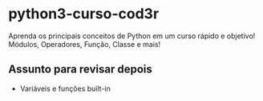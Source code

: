 # python3-curso-cod3r

Aprenda os principais conceitos de Python em um curso rápido e objetivo! Módulos, Operadores, Função, Classe e mais!

## Assunto para revisar depois

- Variáveis e funções built-in

